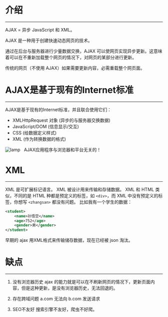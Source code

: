 # 介绍
___
AJAX = 异步 JavaScript 和 XML。

AJAX 是一种用于创建快速动态网页的技术。

通过在后台与服务器进行少量数据交换，AJAX 可以使网页实现异步更新。这意味着可以在不重新加载整个网页的情况下，对网页的某部分进行更新。

传统的网页（不使用 AJAX）如果需要更新内容，必需重载整个网页面。

# AJAX是基于现有的Internet标准
___
AJAX是基于现有的Internet标准，并且联合使用它们：

-   XMLHttpRequest 对象 (异步的与服务器交换数据)
-   JavaScript/DOM (信息显示/交互)
-   CSS (给数据定义样式)
-   XML (作为转换数据的格式)

![lamp](https://www.runoob.com/images/lamp.gif)   AJAX应用程序与浏览器和平台无关的！

# XML
___
XML 是可扩展标记语言。
XML 被设计用来传输和存储数据。
XML 和 HTML 类似，不同的是 HTML 种都是预定义的标签，如 `<div>`，而 XML 中没有预定义的标签，你想写 `<zhangsan>` 都没有问题。
比如我有一个学生的数据：

```xml
<student>
	<name>孙悟空</name>
	<age>752</age>
	<gender>男</gender>
</student>
```

早期的 ajax 用XML格式来传输储存数据，现在已经被 json 淘汰。

# 缺点
---
1. 没有浏览器历史
ajax 的能力就是可以在不刷新网页的情况下，更新页面内容，但是这种更新，是没有浏览器历史，无法回退的。

2. 存在跨域问题
a.com 无法向 b.com 发送请求

3. SEO不友好
搜索引擎不友好，爬虫不好爬。